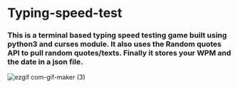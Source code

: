 # Typing-speed-test
### This is a terminal based typing speed testing game built using python3 and curses module. It also uses the Random quotes API to pull random quotes/texts. Finally it stores your WPM and the date in a json file.

![ezgif com-gif-maker (3)](https://user-images.githubusercontent.com/59496980/182312154-4161af6c-a64b-4f36-89f5-0bd5bf0efd5e.gif)
